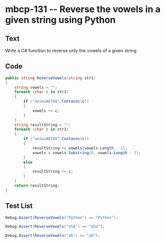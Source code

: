 # mbcp-131 -- Reverse the vowels in a given string using Python

## Text

Write a C# function to reverse only the vowels of a given string.

## Code

```csharp
public string ReverseVowels(string str1)
{
    string vowels = "";
    foreach (char c in str1)
    {
        if ("aeiouAEIOU".Contains(c))
        {
            vowels += c;
        }
    }
    string resultString = "";
    foreach (char c in str1)
    {
        if ("aeiouAEIOU".Contains(c))
        {
            resultString += vowels[vowels.Length - 1];
            vowels = vowels.Substring(0, vowels.Length - 1);
        }
        else
        {
            resultString += c;
        }
    }
    return resultString;
}
```

## Test List

```csharp
Debug.Assert(ReverseVowels("Python") == "Python");
```

```csharp
Debug.Assert(ReverseVowels("USA") == "ASU");
```

```csharp
Debug.Assert(ReverseVowels("ab") == "ab");
```
